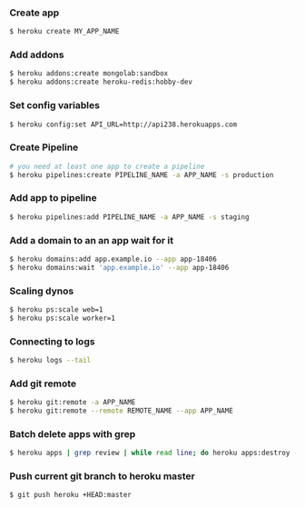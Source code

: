 ### Create app

```bash
$ heroku create MY_APP_NAME
```

### Add addons

```bash
$ heroku addons:create mongolab:sandbox
$ heroku addons:create heroku-redis:hobby-dev
```

### Set config variables

```bash
$ heroku config:set API_URL=http://api238.herokuapps.com
```

### Create Pipeline
```bash
# you need at least one app to create a pipeline
$ heroku pipelines:create PIPELINE_NAME -a APP_NAME -s production
```

### Add app to pipeline
```bash
$ heroku pipelines:add PIPELINE_NAME -a APP_NAME -s staging
```

### Add a domain to an an app wait for it

```bash
$ heroku domains:add app.example.io --app app-18406
$ heroku domains:wait 'app.example.io' --app app-18406
```

### Scaling dynos

```bash
$ heroku ps:scale web=1
$ heroku ps:scale worker=1
```

### Connecting to logs

```bash
$ heroku logs --tail
```

### Add git remote

```bash
$ heroku git:remote -a APP_NAME
$ heroku git:remote --remote REMOTE_NAME --app APP_NAME
```

### Batch delete apps with grep

```bash
$ heroku apps | grep review | while read line; do heroku apps:destroy -a $line --confirm=$line; done
```

### Push current git branch to heroku master

```bash
$ git push heroku +HEAD:master
```
